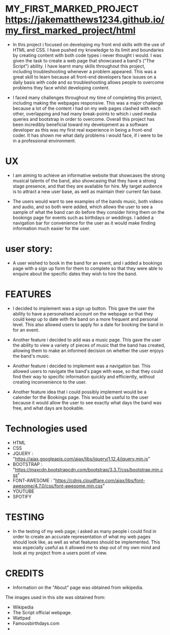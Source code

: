 # MY_FIRST_MARKED_PROJECT https://jakematthews1234.github.io/my_first_marked_project/html

- In this project i focused on developing my front end skills with the use of HTML and CSS.
I have pushed my knowledge to its limit and boundaries by creating content with both code
types i never thought i would. I was given the task to create a web page that showcased
a band's ("The Script") ability. I have learnt many skills throughout this project, 
including troubleshooting whenever a problem appeared. This was a great skill to learn 
because all front-end developers face issues on a daily basis with code and so troubleshooting allows
people to overcome problems they face whilst developing content.


- I faced many challenges throughout my time of completing this project, including making 
the webpages responsive. This was a major challenge because a lot of the content i had
on my web pages clashed with each other, overlapping and had many break-points to which
i used media queries and bootstrap in order to overcome. Overall this project has been
incredibly beneficial toward my development as a software developer as this was my first
real experience in being a front-end coder. It has shown me what daily problems i would
face, if i were to be in a professional environment.


# UX

- I am aiming to achieve an informative website that showcases the strong musical talents
of the band, also showcasing that they have a strong stage presence, and that they are 
available for hire. My target audience is to attract a new user base, as well as maintain
their current fan base.

- The users would want to see examples of the bands music, both videos and audio, and so both
were added, which allows the user to see a sample of what the band can do before they consider
hiring them on the bookings page for events such as birthdays or weddings. I added a navigation
bar for convenience for the user as it would make finding information much easier for the user.

# user story:
- A user wished to book in the band for an event, and i added a bookings page with a sign up form 
for them to complete so that they were able to enquire about the specific dates they wish to hire
the band.


# FEATURES

- I decided to implement was a sign up button. This gave the user the ability to
have a personalised account on the webpage so that they could keep up to date with the 
band on a more frequent and personal level. This also allowed users to apply for a date 
for booking the band in for an event.

- Another feature i decided to add was a music page. This gave the user the ability to 
  view a variety of pieces of music that the band has created, allowing them to make 
  an informed decision on whether the user enjoys the band's music. 

- Another feature i decided to implement was a navigation bar. This allowed users
  to navigate the band's page with ease, so that they could find their way to 
  specific information quickly and efficiently, without creating inconvenience
  to the user.

- Another feature idea that i could possibly implement would be a calender for
  the Bookings page. This would be useful to the user because it would allow the
  user to see exactly what days the band was free, and what days are bookable.


# Technologies used
- HTML
- CSS
- JQUERY : "https://ajax.googleapis.com/ajax/libs/jquery/1.12.4/jquery.min.js"
- BOOTSTRAP : "https://maxcdn.bootstrapcdn.com/bootstrap/3.3.7/css/bootstrap.min.css"
- FONT-AWESOME : "https://cdnjs.cloudflare.com/ajax/libs/font-awesome/4.7.0/css/font-awesome.min.css"
- YOUTUBE
- SPOTIFY
# TESTING

- In the testing of my web page; i asked as many people i could find in order
  to create an accurate representation of what my web pages should look like, 
  as well as what features should be implemented. This was especially useful 
  as it allowed me to step out of my own mind and look at my project from 
  a users point of view. 


# CREDITS

- Information on the "About" page was obtained from wikipedia.

The images used in this site was obtained from:
-   Wikipedia
-   The Script official webpage.
-   Wattpad
-   Famousbirthdays.com
-   